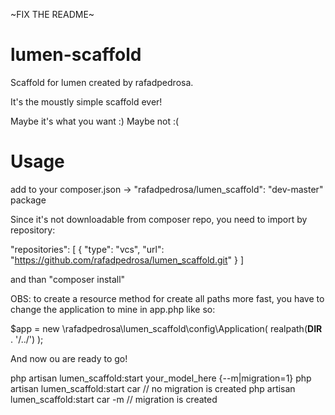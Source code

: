 ~FIX THE README~

# lumen-scaffold

Scaffold for lumen created by rafadpedrosa.

It's the moustly simple scaffold ever! 

Maybe it's what you want :)
Maybe not :(

# Usage

add to your composer.json -> "rafadpedrosa/lumen_scaffold": "dev-master" package

Since it's not downloadable from composer repo, you need to import by repository:

"repositories": [
    {
      "type": "vcs",
      "url": "https://github.com/rafadpedrosa/lumen_scaffold.git"
    }
  ]

and than "composer install"

OBS: to create a resource method for create all paths more fast, you have to change the application to mine in app.php like so:

$app = new \rafadpedrosa\lumen_scaffold\config\Application(
    realpath(__DIR__ . '/../')
);

And now ou are ready to go! 

php artisan lumen_scaffold:start your_model_here {--m|migration=1} 
php artisan lumen_scaffold:start car // no migration is created
php artisan lumen_scaffold:start car -m // migration is created
